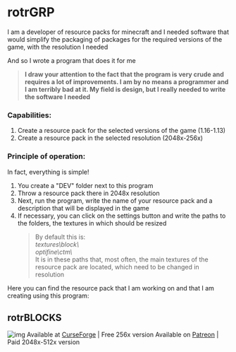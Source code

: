 # rotrGRP

I am a developer of resource packs for minecraft and I needed software that would simplify the packaging of packages for the required versions of the game, with the resolution I needed

And so I wrote a program that does it for me

>**I draw your attention to the fact that the program is very crude and requires a lot of improvements.
>I am by no means a programmer and I am terribly bad at it. My field is design, but I really needed to write the software I needed**
### Capabilities:
1.	Create a resource pack for the selected versions of the game (1.16-1.13)
2.	Create a resource pack in the selected resolution (2048x-256x)
### Principle of operation:
In fact, everything is simple!
1.	You create a "DEV" folder next to this program
2.	Throw a resource pack there in 2048x resolution
3.	Next, run the program, write the name of your resource pack and a description that will be displayed in the game
4.	If necessary, you can click on the settings button and write the paths to the folders, the textures in which should be resized
    >By default this is:  
    >*textures\block\\*  
    >*optifine\ctm\\*  
    >It is in these paths that, most often, the main textures of the resource pack are located, which need to be changed in resolution

Here you can find the resource pack that I am working on and that I am creating using this program:
## rotrBLOCKS
![img](https://cdn.discordapp.com/attachments/807662811492777985/813505332079755305/vg2w6ucxcah61.png)
Available at [CurseForge](https://www.curseforge.com/minecraft/texture-packs/rotrblocks) | Free 256x version
Available on [Patreon](https://www.patreon.com/rotrblocks) | Paid 2048x-512x version
